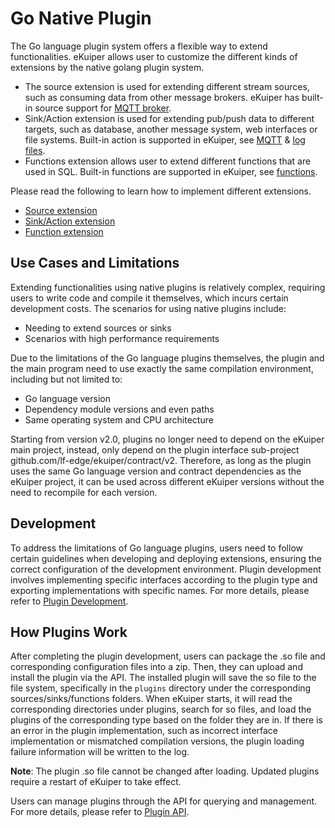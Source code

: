 # Go Native Plugin

The Go language plugin system offers a flexible way to extend functionalities. eKuiper allows user to customize the
different kinds of extensions by the native golang plugin system.

- The source extension is used for extending different stream sources, such as consuming data from other message
  brokers. eKuiper has built-in source support for [MQTT broker](../../guide/sources/builtin/mqtt.md).
- Sink/Action extension is used for extending pub/push data to different targets, such as database, another message
  system, web interfaces or file systems. Built-in action is supported in eKuiper,
  see [MQTT](../../guide/sinks/builtin/mqtt.md) & [log files](../../guide/sinks/builtin/log.md).
- Functions extension allows user to extend different functions that are used in SQL. Built-in functions are supported
  in eKuiper, see [functions](../../sqls/functions/overview.md).

Please read the following to learn how to implement different extensions.

- [Source extension](develop/source.md)
- [Sink/Action extension](develop/sink.md)
- [Function extension](develop/function.md)

## Use Cases and Limitations

Extending functionalities using native plugins is relatively complex, requiring users to write code and compile it
themselves, which incurs certain development costs. The scenarios for using native plugins include:

- Needing to extend sources or sinks
- Scenarios with high performance requirements

Due to the limitations of the Go language plugins themselves, the plugin and the main program need to use exactly the
same compilation environment, including but not limited to:

- Go language version
- Dependency module versions and even paths
- Same operating system and CPU architecture

Starting from version v2.0, plugins no longer need to depend on the eKuiper main project, instead, only depend on the
plugin interface sub-project github.com/lf-edge/ekuiper/contract/v2. Therefore, as long as the plugin uses the same Go
language version and contract dependencies as the eKuiper project, it can be used across different eKuiper versions
without the need to recompile for each version.

## Development

To address the limitations of Go language plugins, users need to follow certain guidelines when developing and deploying
extensions, ensuring the correct configuration of the development environment. Plugin development involves implementing
specific interfaces according to the plugin type and exporting implementations with specific names. For more details,
please refer to [Plugin Development](./develop/overview.md).

## How Plugins Work

After completing the plugin development, users can package the .so file and corresponding configuration files into a
zip. Then, they can upload and install the plugin via the API. The installed plugin will save the so file to the file
system, specifically in the `plugins` directory under the corresponding sources/sinks/functions folders. When eKuiper
starts, it will read the corresponding directories under plugins, search for so files, and load the plugins of the
corresponding type based on the folder they are in. If there is an error in the plugin implementation, such as incorrect
interface implementation or mismatched compilation versions, the plugin loading failure information will be written to
the log.

**Note**: The plugin .so file cannot be changed after loading. Updated plugins require a restart of eKuiper to take
effect.

Users can manage plugins through the API for querying and management. For more details, please refer
to [Plugin API](../../api/restapi/plugins.md).
